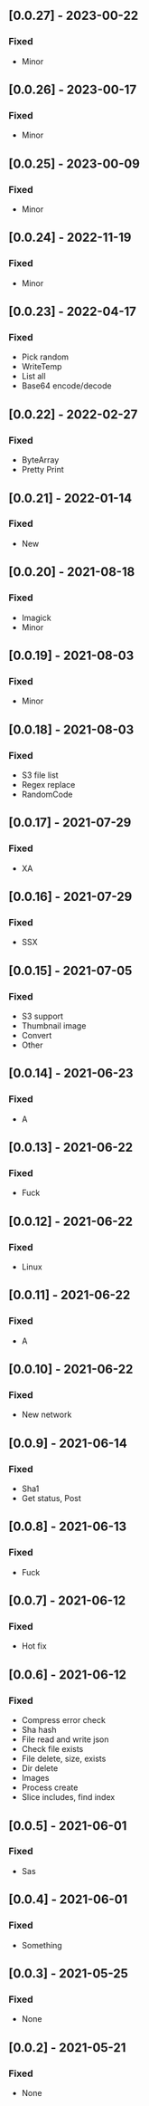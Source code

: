## [0.0.27] - 2023-00-22

### Fixed
-    Minor

## [0.0.26] - 2023-00-17

### Fixed
-    Minor

## [0.0.25] - 2023-00-09

### Fixed
-    Minor

## [0.0.24] - 2022-11-19

### Fixed
-    Minor

## [0.0.23] - 2022-04-17

### Fixed
-    Pick random
-    WriteTemp
-    List all
-    Base64 encode/decode

## [0.0.22] - 2022-02-27

### Fixed
-    ByteArray
-    Pretty Print

## [0.0.21] - 2022-01-14

### Fixed
-    New

## [0.0.20] - 2021-08-18

### Fixed
-    Imagick
-    Minor

## [0.0.19] - 2021-08-03

### Fixed
-    Minor

## [0.0.18] - 2021-08-03

### Fixed
-    S3 file list
-    Regex replace
-    RandomCode

## [0.0.17] - 2021-07-29

### Fixed
-    XA

## [0.0.16] - 2021-07-29

### Fixed
-    SSX

## [0.0.15] - 2021-07-05

### Fixed
-    S3 support
-    Thumbnail image
-    Convert
-    Other

## [0.0.14] - 2021-06-23

### Fixed
-    A

## [0.0.13] - 2021-06-22

### Fixed
-    Fuck

## [0.0.12] - 2021-06-22

### Fixed
-    Linux

## [0.0.11] - 2021-06-22

### Fixed
-    A

## [0.0.10] - 2021-06-22

### Fixed
-    New network

## [0.0.9] - 2021-06-14

### Fixed
-    Sha1
-    Get status, Post

## [0.0.8] - 2021-06-13

### Fixed
-    Fuck

## [0.0.7] - 2021-06-12

### Fixed
-    Hot fix

## [0.0.6] - 2021-06-12

### Fixed
-    Compress error check
-    Sha hash
-    File read and write json
-    Check file exists
-    File delete, size, exists
-    Dir delete
-    Images
-    Process create
-    Slice includes, find index

## [0.0.5] - 2021-06-01

### Fixed
-    Sas

## [0.0.4] - 2021-06-01

### Fixed
-    Something

## [0.0.3] - 2021-05-25

### Fixed
-    None

## [0.0.2] - 2021-05-21

### Fixed
-    None

